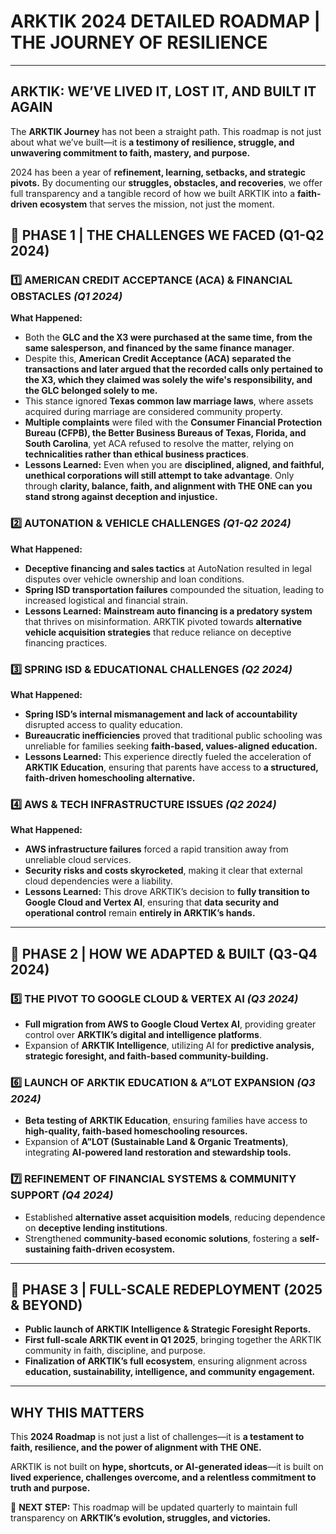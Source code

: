# ARKTIK 2024 DETAILED ROADMAP | THE JOURNEY OF RESILIENCE

---

##  **ARKTIK: WE’VE LIVED IT, LOST IT, AND BUILT IT AGAIN**

The **ARKTIK Journey** has not been a straight path. This roadmap is not just about what we’ve built—it is **a testimony of resilience, struggle, and unwavering commitment to faith, mastery, and purpose.**

2024 has been a year of **refinement, learning, setbacks, and strategic pivots.** By documenting our **struggles, obstacles, and recoveries**, we offer full transparency and a tangible record of how we built ARKTIK into a **faith-driven ecosystem** that serves the mission, not just the moment.

## **🔹 PHASE 1 | THE CHALLENGES WE FACED (Q1-Q2 2024)**

### **1️⃣ AMERICAN CREDIT ACCEPTANCE (ACA) & FINANCIAL OBSTACLES** *(Q1 2024)*
**What Happened:**
- Both the **GLC and the X3 were purchased at the same time, from the same salesperson, and financed by the same finance manager**.
- Despite this, **American Credit Acceptance (ACA) separated the transactions and later argued that the recorded calls only pertained to the X3, which they claimed was solely the wife's responsibility, and the GLC belonged solely to me.**
- This stance ignored **Texas common law marriage laws**, where assets acquired during marriage are considered community property.
- **Multiple complaints** were filed with the **Consumer Financial Protection Bureau (CFPB), the Better Business Bureaus of Texas, Florida, and South Carolina**, yet ACA refused to resolve the matter, relying on **technicalities rather than ethical business practices**.
- **Lessons Learned:** Even when you are **disciplined, aligned, and faithful, unethical corporations will still attempt to take advantage**. Only through **clarity, balance, faith, and alignment with THE ONE can you stand strong against deception and injustice.**

### **2️⃣ AUTONATION & VEHICLE CHALLENGES** *(Q1-Q2 2024)*
**What Happened:**
- **Deceptive financing and sales tactics** at AutoNation resulted in legal disputes over vehicle ownership and loan conditions.
- **Spring ISD transportation failures** compounded the situation, leading to increased logistical and financial strain.
- **Lessons Learned:** **Mainstream auto financing is a predatory system** that thrives on misinformation. ARKTIK pivoted towards **alternative vehicle acquisition strategies** that reduce reliance on deceptive financing practices.

### **3️⃣ SPRING ISD & EDUCATIONAL CHALLENGES** *(Q2 2024)*
**What Happened:**
- **Spring ISD’s internal mismanagement and lack of accountability** disrupted access to quality education.
- **Bureaucratic inefficiencies** proved that traditional public schooling was unreliable for families seeking **faith-based, values-aligned education.**
- **Lessons Learned:** This experience directly fueled the acceleration of **ARKTIK Education**, ensuring that parents have access to **a structured, faith-driven homeschooling alternative.**

### **4️⃣ AWS & TECH INFRASTRUCTURE ISSUES** *(Q2 2024)*
**What Happened:**
- **AWS infrastructure failures** forced a rapid transition away from unreliable cloud services.
- **Security risks and costs skyrocketed**, making it clear that external cloud dependencies were a liability.
- **Lessons Learned:** This drove ARKTIK’s decision to **fully transition to Google Cloud and Vertex AI**, ensuring that **data security and operational control** remain **entirely in ARKTIK’s hands.**

---

## **🔹 PHASE 2 | HOW WE ADAPTED & BUILT (Q3-Q4 2024)**

### **5️⃣ THE PIVOT TO GOOGLE CLOUD & VERTEX AI** *(Q3 2024)*
- **Full migration from AWS to Google Cloud Vertex AI**, providing greater control over **ARKTIK’s digital and intelligence platforms**.
- Expansion of **ARKTIK Intelligence**, utilizing AI for **predictive analysis, strategic foresight, and faith-based community-building.**

### **6️⃣ LAUNCH OF ARKTIK EDUCATION & A”LOT EXPANSION** *(Q3 2024)*
- **Beta testing of ARKTIK Education**, ensuring families have access to **high-quality, faith-based homeschooling resources.**
- Expansion of **A”LOT (Sustainable Land & Organic Treatments)**, integrating **AI-powered land restoration and stewardship tools.**

### **7️⃣ REFINEMENT OF FINANCIAL SYSTEMS & COMMUNITY SUPPORT** *(Q4 2024)*
- Established **alternative asset acquisition models**, reducing dependence on **deceptive lending institutions**.
- Strengthened **community-based economic solutions**, fostering a **self-sustaining faith-driven ecosystem.**

---

## **🔹 PHASE 3 | FULL-SCALE REDEPLOYMENT (2025 & BEYOND)**
- **Public launch of ARKTIK Intelligence & Strategic Foresight Reports.**
- **First full-scale ARKTIK event in Q1 2025**, bringing together the ARKTIK community in faith, discipline, and purpose.
- **Finalization of ARKTIK’s full ecosystem**, ensuring alignment across **education, sustainability, intelligence, and community engagement.**

---

## **WHY THIS MATTERS**
This **2024 Roadmap** is not just a list of challenges—it is **a testament to faith, resilience, and the power of alignment with THE ONE.**

ARKTIK is not built on **hype, shortcuts, or AI-generated ideas**—it is built on **lived experience, challenges overcome, and a relentless commitment to truth and purpose.**

🚀 **NEXT STEP:** This roadmap will be updated quarterly to maintain full transparency on **ARKTIK’s evolution, struggles, and victories.**

